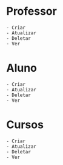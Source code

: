 # Professor

    - Criar
    - Atualizar
    - Deletar
    - Ver

# Aluno

    - Criar
    - Atualizar
    - Deletar
    - Ver

# Cursos

    - Criar
    - Atualizar
    - Deletar
    - Ver
